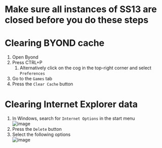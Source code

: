 # Make sure all instances of SS13 are closed before you do these steps

# Clearing BYOND cache
1. Open Byond
2. Press CTRL+P 
    1. Alternatively click on the cog in the top-right corner and select ``Preferences``
3. Go to the ``Games`` tab
4. Press the ``Clear Cache`` button

# Clearing Internet Explorer data
1. In Windows, search for ``Internet Options`` in the start menu  
![image](https://user-images.githubusercontent.com/24573384/214980982-033905f2-981d-4dfd-bbd7-127d4f140002.png)
2. Press the ``Delete`` button
3. Select the following options  
![image](https://user-images.githubusercontent.com/24573384/214981068-036ed9d0-eae3-4528-b607-0a46f0a84216.png)
